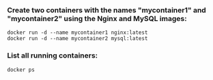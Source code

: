 ### Create two containers with the names "mycontainer1" and "mycontainer2" using the Nginx and MySQL images:

```
docker run -d --name mycontainer1 nginx:latest
docker run -d --name mycontainer2 mysql:latest

```

### List all running containers:

```
docker ps

```
